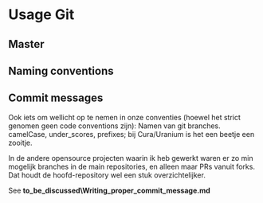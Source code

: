 # Usage Git

## Master

## Naming conventions

## Commit messages

Ook iets om wellicht op te nemen in onze conventies (hoewel het strict genomen geen code conventions zijn):
Namen van git branches. camelCase, under_scores, prefixes; bij Cura/Uranium is het een beetje een zooitje.

In de andere opensource projecten waarin ik heb gewerkt waren er zo min mogelijk branches in de main repositories, en alleen maar PRs vanuit forks. Dat houdt de hoofd-repository wel een stuk overzichtelijker.


See __to_be_discussed\Writing_proper_commit_message.md__
